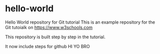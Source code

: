 # hello-world
Hello World repository for Git tutorial
This is an example repository for the Git tutoialk on https://www.w3schools.com

This repository is built step by step in the tutorial.

It now include steps for github
HI YO BRO
